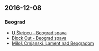 ## 2016-12-08 ##

### Beograd ###

* [U Škripcu - Beograd spava](https://www.youtube.com/watch?v=tfZNvpWtiI4)
* [Block Out - Beograd spava](https://www.youtube.com/watch?v=dbd5VibkDlA)
* [Miloš Crnjanski, Lament nad Beogradom](https://sites.google.com/site/projectgoethe/Home/milos-crnjanski/lament-nad-beogradom)
